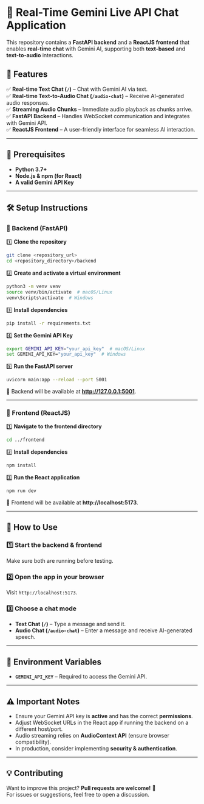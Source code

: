 # 🌟 Real-Time Gemini Live API Chat Application

This repository contains a **FastAPI backend** and a **ReactJS frontend** that enables **real-time chat** with Gemini AI, supporting both **text-based** and **text-to-audio** interactions.

## 🚀 Features

✅ **Real-time Text Chat (`/`)** – Chat with Gemini AI via text.  
✅ **Real-time Text-to-Audio Chat (`/audio-chat`)** – Receive AI-generated audio responses.  
✅ **Streaming Audio Chunks** – Immediate audio playback as chunks arrive.  
✅ **FastAPI Backend** – Handles WebSocket communication and integrates with Gemini API.  
✅ **ReactJS Frontend** – A user-friendly interface for seamless AI interaction.  

---

## 📌 Prerequisites

- **Python 3.7+**
- **Node.js & npm (for React)**
- **A valid Gemini API Key**

---

## 🛠 Setup Instructions

### 🔹 Backend (FastAPI)

1️⃣ **Clone the repository**  
```bash
git clone <repository_url>
cd <repository_directory>/backend
```

2️⃣ **Create and activate a virtual environment**  
```bash
python3 -m venv venv  
source venv/bin/activate  # macOS/Linux  
venv\Scripts\activate  # Windows  
```

3️⃣ **Install dependencies**  
```bash
pip install -r requirements.txt
```

4️⃣ **Set the Gemini API Key**  
```bash
export GEMINI_API_KEY="your_api_key"  # macOS/Linux  
set GEMINI_API_KEY="your_api_key"  # Windows  
```

5️⃣ **Run the FastAPI server**  
```bash
uvicorn main:app --reload --port 5001
```
📍 Backend will be available at **http://127.0.0.1:5001**.

---

### 🔹 Frontend (ReactJS)

1️⃣ **Navigate to the frontend directory**  
```bash
cd ../frontend
```

2️⃣ **Install dependencies**  
```bash
npm install
```

3️⃣ **Run the React application**  
```bash
npm run dev
```
📍 Frontend will be available at **http://localhost:5173**.

---

## 🎯 How to Use

### **1️⃣ Start the backend & frontend**
Make sure both are running before testing.

### **2️⃣ Open the app in your browser**
Visit `http://localhost:5173`.

### **3️⃣ Choose a chat mode**
- **Text Chat (`/`)** – Type a message and send it.
- **Audio Chat (`/audio-chat`)** – Enter a message and receive AI-generated speech.

---

## 🔑 Environment Variables

- **`GEMINI_API_KEY`** – Required to access the Gemini API.

---

## ⚠️ Important Notes

- Ensure your Gemini API key is **active** and has the correct **permissions**.
- Adjust WebSocket URLs in the React app if running the backend on a different host/port.
- Audio streaming relies on **AudioContext API** (ensure browser compatibility).
- In production, consider implementing **security & authentication**.

---

## 💡 Contributing

Want to improve this project? **Pull requests are welcome!** 🚀  
For issues or suggestions, feel free to open a discussion.
